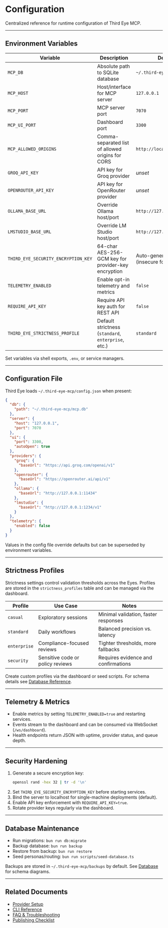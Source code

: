 # Configuration

Centralized reference for runtime configuration of Third Eye MCP.

---

## Environment Variables

| Variable | Description | Default |
| -------- | ----------- | ------- |
| `MCP_DB` | Absolute path to SQLite database | `~/.third-eye-mcp/mcp.db` |
| `MCP_HOST` | Host/interface for MCP server | `127.0.0.1` |
| `MCP_PORT` | MCP server port | `7070` |
| `MCP_UI_PORT` | Dashboard port | `3300` |
| `MCP_ALLOWED_ORIGINS` | Comma-separated list of allowed origins for CORS | `http://localhost:3300` |
| `GROQ_API_KEY` | API key for Groq provider | _unset_ |
| `OPENROUTER_API_KEY` | API key for OpenRouter provider | _unset_ |
| `OLLAMA_BASE_URL` | Override Ollama host/port | `http://127.0.0.1:11434` |
| `LMSTUDIO_BASE_URL` | Override LM Studio host/port | `http://127.0.0.1:1234/v1` |
| `THIRD_EYE_SECURITY_ENCRYPTION_KEY` | 64-char AES-256-GCM key for provider-key encryption | Auto-generated (insecure for prod) |
| `TELEMETRY_ENABLED` | Enable opt-in telemetry and metrics | `false` |
| `REQUIRE_API_KEY` | Require API key auth for REST API | `false` |
| `THIRD_EYE_STRICTNESS_PROFILE` | Default strictness (`standard`, `enterprise`, etc.) | `standard` |

Set variables via shell exports, `.env`, or service managers.

---

## Configuration File

Third Eye loads `~/.third-eye-mcp/config.json` when present:

```json
{
  "db": {
    "path": "~/.third-eye-mcp/mcp.db"
  },
  "server": {
    "host": "127.0.0.1",
    "port": 7070
  },
  "ui": {
    "port": 3300,
    "autoOpen": true
  },
  "providers": {
    "groq": {
      "baseUrl": "https://api.groq.com/openai/v1"
    },
    "openrouter": {
      "baseUrl": "https://openrouter.ai/api/v1"
    },
    "ollama": {
      "baseUrl": "http://127.0.0.1:11434"
    },
    "lmstudio": {
      "baseUrl": "http://127.0.0.1:1234/v1"
    }
  },
  "telemetry": {
    "enabled": false
  }
}
```

Values in the config file override defaults but can be superseded by environment variables.

---

## Strictness Profiles

Strictness settings control validation thresholds across the Eyes. Profiles are stored in the `strictness_profiles` table and can be managed via the dashboard.

| Profile | Use Case | Notes |
| ------- | -------- | ----- |
| `casual` | Exploratory sessions | Minimal validation, faster responses |
| `standard` | Daily workflows | Balanced precision vs. latency |
| `enterprise` | Compliance-focused reviews | Tighter thresholds, more fallbacks |
| `security` | Sensitive code or policy reviews | Requires evidence and confirmations |

Create custom profiles via the dashboard or seed scripts. For schema details see [Database Reference](./DATABASE.md).

---

## Telemetry & Metrics

- Enable metrics by setting `TELEMETRY_ENABLED=true` and restarting services.
- Events stream to the dashboard and can be consumed via WebSocket (`/ws/dashboard`).
- Health endpoints return JSON with uptime, provider status, and queue depth.

---

## Security Hardening

1. Generate a secure encryption key:
   ```bash
   openssl rand -hex 32 | tr -d '\n'
   ```
2. Set `THIRD_EYE_SECURITY_ENCRYPTION_KEY` before starting services.
3. Bind the server to localhost for single-machine deployments (default).
4. Enable API key enforcement with `REQUIRE_API_KEY=true`.
5. Rotate provider keys regularly via the dashboard.

---

## Database Maintenance

- Run migrations: `bun run db:migrate`
- Backup database: `bun run backup`
- Restore from backup: `bun run restore`
- Seed personas/routing: `bun run scripts/seed-database.ts`

Backups are stored in `~/.third-eye-mcp/backups` by default. See [Database](./DATABASE.md) for schema diagrams.

---

## Related Documents

- [Provider Setup](./PROVIDERS.md)
- [CLI Reference](./cli.md)
- [FAQ & Troubleshooting](./FAQ.md)
- [Publishing Checklist](./publishing.md)


